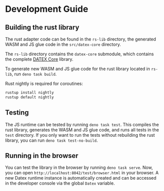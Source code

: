# Development Guide

## Building the rust library

The rust adapter code can be found in the `rs-lib` directory, the generated WASM and JS glue code in the `src/datex-core` directory.

The `rs-lib` directory contains the `datex-core` submodule, which contains the complete [DATEX Core](https://github.com/unyt-org/datex-core.git) library.

To generate new WASM and JS glue code for the rust library located in `rs-lib`, run `deno task build`.

Rust nightly is required for coroutines:

```sh
rustup install nightly
rustup default nightly
```

## Testing

The JS runtime can be tested by running `deno task test`.
This compiles the rust library, generates the WASM and JS glue code, and runs all tests in the `test` directory.
If you only want to run the tests without rebuilding the rust library, you can run `deno task test-no-build`.

## Running in the browser

You can test the library in the browser by running `deno task serve`.
Now, you can open `http://localhost:8042/test/browser.html` in your browser.
A new Datex runtime instance is automatically created and can be accessed in the developer console via the global `Datex` variable.